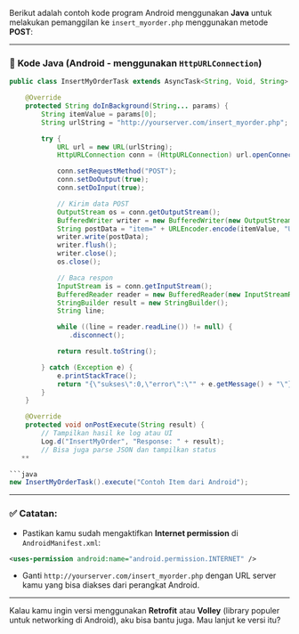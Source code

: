 Berikut adalah contoh kode program Android menggunakan **Java** untuk melakukan pemanggilan ke `insert_myorder.php` menggunakan metode **POST**:

---

### 📱 **Kode Java (Android - menggunakan `HttpURLConnection`)**

```java
public class InsertMyOrderTask extends AsyncTask<String, Void, String> {

    @Override
    protected String doInBackground(String... params) {
        String itemValue = params[0];
        String urlString = "http://yourserver.com/insert_myorder.php"; // Ganti dengan URL kamu

        try {
            URL url = new URL(urlString);
            HttpURLConnection conn = (HttpURLConnection) url.openConnection();

            conn.setRequestMethod("POST");
            conn.setDoOutput(true);
            conn.setDoInput(true);

            // Kirim data POST
            OutputStream os = conn.getOutputStream();
            BufferedWriter writer = new BufferedWriter(new OutputStreamWriter(os, "UTF-8"));
            String postData = "item=" + URLEncoder.encode(itemValue, "UTF-8");
            writer.write(postData);
            writer.flush();
            writer.close();
            os.close();

            // Baca respon
            InputStream is = conn.getInputStream();
            BufferedReader reader = new BufferedReader(new InputStreamReader(is));
            StringBuilder result = new StringBuilder();
            String line;

            while ((line = reader.readLine()) != null) {
               .disconnect();

            return result.toString();

        } catch (Exception e) {
            e.printStackTrace();
            return "{\"sukses\":0,\"error\":\"" + e.getMessage() + "\"}";
        }
    }

    @Override
    protected void onPostExecute(String result) {
        // Tampilkan hasil ke log atau UI
        Log.d("InsertMyOrder", "Response: " + result);
        // Bisa juga parse JSON dan tampilkan status
   **

```java
new InsertMyOrderTask().execute("Contoh Item dari Android");
```

---

### ✅ **Catatan:**
- Pastikan kamu sudah mengaktifkan **Internet permission** di `AndroidManifest.xml`:

```xml
<uses-permission android:name="android.permission.INTERNET" />
```

- Ganti `http://yourserver.com/insert_myorder.php` dengan URL server kamu yang bisa diakses dari perangkat Android.

---

Kalau kamu ingin versi menggunakan **Retrofit** atau **Volley** (library populer untuk networking di Android), aku bisa bantu juga. Mau lanjut ke versi itu?

